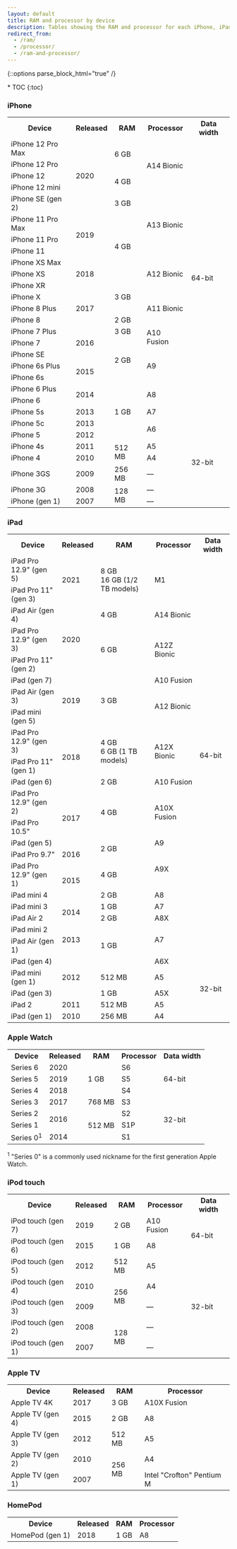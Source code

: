 ```yaml
---
layout: default
title: RAM and processor by device
description: Tables showing the RAM and processor for each iPhone, iPad, Apple Watch, and iPod touch.
redirect_from:
  - /ram/
  - /processor/
  - /ram-and-processor/
---
```

{::options parse_block_html="true" /}

<div id="compact-toc">
* TOC
{:toc}
</div>

### iPhone

<table>
  <tr>
    <th>Device</th>
    <th>Released</th>
    <th>RAM</th>
    <th>Processor</th>
    <th>Data width</th>
  </tr>
  <tr>
    <td>iPhone 12 Pro Max</td>
    <td rowspan="5">2020</td>
    <td rowspan="2">6 GB</td>
    <td rowspan="4">A14 Bionic</td>
    <td rowspan="22">64-bit</td>
  </tr>
  <tr>
    <td>iPhone 12 Pro</td>
  </tr>
  <tr>
    <td>iPhone 12</td>
    <td rowspan="2">4 GB</td>
  </tr>
  <tr>
    <td>iPhone 12 mini</td>
  </tr>
  <tr>
    <td>iPhone SE (gen 2)</td>
    <td>3 GB</td>
    <td rowspan="4">A13 Bionic</td>
  </tr>
  <tr>
    <td>iPhone 11 Pro Max</td>
    <td rowspan="3">2019</td>
    <td rowspan="5">4 GB</td>
  </tr>
  <tr>
    <td>iPhone 11 Pro</td>
  </tr>
  <tr>
    <td>iPhone 11</td>
  </tr>
  <tr>
    <td>iPhone XS Max</td>
    <td rowspan="3">2018</td>
    <td rowspan="3">A12 Bionic</td>
  </tr>
  <tr>
    <td>iPhone XS</td>
  </tr>
  <tr>
    <td>iPhone XR</td>
    <td rowspan="3">3 GB</td>
  </tr>
  <tr>
    <td>iPhone X</td>
    <td rowspan="3">2017</td>
    <td rowspan="3">A11 Bionic</td>
  </tr>
  <tr>
    <td>iPhone 8 Plus</td>
  </tr>
  <tr>
    <td>iPhone 8</td>
    <td>2 GB</td>
  </tr>
  <tr>
    <td>iPhone 7 Plus</td>
    <td rowspan="3">2016</td>
    <td>3 GB</td>
    <td rowspan="2">A10 Fusion</td>
  </tr>
  <tr>
    <td>iPhone 7</td>
    <td rowspan="4">2 GB</td>
  </tr>
  <tr>
    <td>iPhone SE</td>
    <td rowspan="3">A9</td>
  </tr>
  <tr>
    <td>iPhone 6s Plus</td>
    <td rowspan="2">2015</td>
  </tr>
  <tr>
    <td>iPhone 6s</td>
  </tr>
  <tr>
    <td>iPhone 6 Plus</td>
    <td rowspan="2">2014</td>
    <td rowspan="5">1 GB</td>
    <td rowspan="2">A8</td>
  </tr>
  <tr>
    <td>iPhone 6</td>
  </tr>
  <tr>
    <td>iPhone 5s</td>
    <td>2013</td>
    <td>A7</td>
  </tr>
  <tr>
    <td>iPhone 5c</td>
    <td>2013</td>
    <td rowspan="2">A6</td>
    <td rowspan="7">32-bit</td>
  </tr>
  <tr>
    <td>iPhone 5</td>
    <td>2012</td>
  </tr>
  <tr>
    <td>iPhone 4s</td>
    <td>2011</td>
    <td rowspan="2">512 MB</td>
    <td>A5</td>
  </tr>
  <tr>
    <td>iPhone 4</td>
    <td>2010</td>
    <td>A4</td>
  </tr>
  <tr>
    <td>iPhone 3GS</td>
    <td>2009</td>
    <td>256 MB</td>
    <td>—</td>
  </tr>
  <tr>
    <td>iPhone 3G</td>
    <td>2008</td>
    <td rowspan="2">128 MB</td>
    <td>—</td>
  </tr>
  <tr>
    <td>iPhone (gen 1)</td>
    <td>2007</td>
    <td>—</td>
  </tr>
</table>

### iPad

<table>
  <tr>
    <th>Device</th>
    <th>Released</th>
    <th>RAM</th>
    <th>Processor</th>
    <th>Data width</th>
  </tr>
  <tr>
    <td>iPad Pro 12.9" (gen 5)</td>
    <td rowspan="2">2021</td>
    <td rowspan="2">8 GB<br>16 GB (1/2 TB models)</td>
    <td rowspan="2">M1</td>
    <td rowspan="21">64-bit</td>
  </tr>
  <tr>
    <td>iPad Pro 11" (gen 3)</td>
  </tr>
  <tr>
    <td>iPad Air (gen 4)</td>
    <td rowspan="3">2020</td>
    <td>4 GB</td>
    <td>A14 Bionic</td>
  </tr>
  <tr>
    <td>iPad Pro 12.9" (gen 3)</td>
    <td rowspan="2">6 GB</td>
    <td rowspan="2">A12Z Bionic</td>
  </tr>
  <tr>
    <td>iPad Pro 11" (gen 2)</td>
  </tr>
  <tr>
    <td>iPad (gen 7)</td>
    <td rowspan="3">2019</td>
    <td rowspan="3">3 GB</td>
    <td>A10 Fusion</td>
  </tr>
  <tr>
    <td>iPad Air (gen 3)</td>
    <td rowspan="2">A12 Bionic</td>
  </tr>
  <tr>
    <td>iPad mini (gen 5)</td>
  </tr>
  <tr>
    <td>iPad Pro 12.9" (gen 3)</td>
    <td rowspan="3">2018</td>
    <td rowspan="2">4 GB<br>6 GB (1 TB models)</td>
    <td rowspan="2">A12X Bionic</td>
  </tr>
  <tr>
    <td>iPad Pro 11" (gen 1)</td>
  </tr>
  <tr>
    <td>iPad (gen 6)</td>
    <td>2 GB</td>
    <td>A10 Fusion</td>
  </tr>
  <tr>
    <td>iPad Pro 12.9" (gen 2)</td>
    <td rowspan="3">2017</td>
    <td rowspan="2">4 GB</td>
    <td rowspan="2">A10X Fusion</td>
  </tr>
  <tr>
    <td>iPad Pro 10.5"</td>
  </tr>
  <tr>
    <td>iPad (gen 5)</td>
    <td rowspan="2">2 GB</td>
    <td>A9</td>
  </tr>
  <tr>
    <td>iPad Pro 9.7"</td>
    <td>2016</td>
    <td rowspan="2">A9X</td>
  </tr>
  <tr>
    <td>iPad Pro 12.9" (gen 1)</td>
    <td rowspan="2">2015</td>
    <td>4 GB</td>
  </tr>
  <tr>
    <td>iPad mini 4</td>
    <td>2 GB</td>
    <td>A8</td>
  </tr>
  <tr>
    <td>iPad mini 3</td>
    <td rowspan="2">2014</td>
    <td>1 GB</td>
    <td>A7</td>
  </tr>
  <tr>
    <td>iPad Air 2</td>
    <td>2 GB</td>
    <td>A8X</td>
  </tr>
  <tr>
    <td>iPad mini 2</td>
    <td rowspan="2">2013</td>
    <td rowspan="3">1 GB</td>
    <td rowspan="2">A7</td>
  </tr>
  <tr>
    <td>iPad Air (gen 1)</td>
  </tr>
  <tr>
    <td>iPad (gen 4)</td>
    <td rowspan="3">2012</td>
    <td>A6X</td>
    <td rowspan="5">32-bit</td>
  </tr>
  <tr>
    <td>iPad mini (gen 1)</td>
    <td>512 MB</td>
    <td>A5</td>
  </tr>
  <tr>
    <td>iPad (gen 3)</td>
    <td>1 GB</td>
    <td>A5X</td>
  </tr>
  <tr>
    <td>iPad 2</td>
    <td>2011</td>
    <td>512 MB</td>
    <td>A5</td>
  </tr>
  <tr>
    <td>iPad (gen 1)</td>
    <td>2010</td>
    <td>256 MB</td>
    <td>A4</td>
  </tr>
</table>

### Apple Watch

<table>
  <tr>
    <th>Device</th>
    <th>Released</th>
    <th>RAM</th>
    <th>Processor</th>
    <th>Data width</th>
  </tr>
  <tr>
    <td>Series 6</td>
    <td>2020</td>
    <td rowspan="3">1 GB</td>
    <td>S6</td>
    <td rowspan="3">64-bit</td>
  </tr>
  <tr>
    <td>Series 5</td>
    <td>2019</td>
    <td>S5</td>
  </tr>
  <tr>
    <td>Series 4</td>
    <td>2018</td>
    <td>S4</td>
  </tr>
  <tr>
    <td>Series 3</td>
    <td>2017</td>
    <td>768 MB</td>
    <td>S3</td>
    <td rowspan="4">32-bit</td>
  </tr>
  <tr>
    <td>Series 2</td>
    <td rowspan="2">2016</td>
    <td rowspan="3">512 MB</td>
    <td>S2</td>
  </tr>
  <tr>
    <td>Series 1</td>
    <td>S1P</td>
  </tr>
  <tr>
    <td>Series 0<sup>1</sup></td>
    <td>2014</td>
    <td>S1</td>
  </tr>
</table>

<p>
  <sup>1</sup> "Series 0" is a commonly used nickname for the first generation Apple Watch.<br>
</p>

### iPod touch

<table>
  <tr>
    <th>Device</th>
    <th>Released</th>
    <th>RAM</th>
    <th>Processor</th>
    <th>Data width</th>
  </tr>
  <tr>
    <td>iPod touch (gen 7)</td>
    <td>2019</td>
    <td>2 GB</td>
    <td>A10 Fusion</td>
    <td rowspan="2">64-bit</td>
  </tr>
  <tr>
    <td>iPod touch (gen 6)</td>
    <td>2015</td>
    <td>1 GB</td>
    <td>A8</td>
  </tr>
  <tr>
    <td>iPod touch (gen 5)</td>
    <td>2012</td>
    <td>512 MB</td>
    <td>A5</td>
    <td rowspan="5">32-bit</td>
  </tr>
  <tr>
    <td>iPod touch (gen 4)</td>
    <td>2010</td>
    <td rowspan="2">256 MB</td>
    <td>A4</td>
  </tr>
  <tr>
    <td>iPod touch (gen 3)</td>
    <td>2009</td>
    <td>—</td>
  </tr>
  <tr>
    <td>iPod touch (gen 2)</td>
    <td>2008</td>
    <td rowspan="2">128 MB</td>
    <td>—</td>
  </tr>
  <tr>
    <td>iPod touch (gen 1)</td>
    <td>2007</td>
    <td>—</td>
  </tr>
</table>

### Apple TV

<table>
  <tr>
    <th>Device</th>
    <th>Released</th>
    <th>RAM</th>
    <th>Processor</th>
  </tr>
  <tr>
    <td>Apple TV 4K</td>
    <td>2017</td>
    <td>3 GB</td>
    <td>A10X Fusion</td>
  </tr>
  <tr>
    <td>Apple TV (gen 4)</td>
    <td>2015</td>
    <td>2 GB</td>
    <td>A8</td>
  </tr>
  <tr>
    <td>Apple TV (gen 3)</td>
    <td>2012</td>
    <td>512 MB</td>
    <td>A5</td>
  </tr>
  <tr>
    <td>Apple TV (gen 2)</td>
    <td>2010</td>
    <td rowspan="2">256 MB</td>
    <td>A4</td>
  </tr>
  <tr>
    <td>Apple TV (gen 1)</td>
    <td>2007</td>
    <td>Intel "Crofton" Pentium M</td>
  </tr>
</table>

### HomePod

<table>
  <tr>
    <th>Device</th>
    <th>Released</th>
    <th>RAM</th>
    <th>Processor</th>
  </tr>
  <tr>
    <td>HomePod (gen 1)</td>
    <td>2018</td>
    <td>1 GB</td>
    <td>A8</td>
  </tr>
</table>
